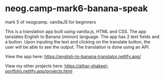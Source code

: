 # neog.camp-mark6-banana-speak
mark 5 of neogcamp. vanillaJS for beginners

This is a translation app built using vanilla.js, HTML and CSS. The app tanslates English to Banana (minion) language. The app has 2 text fields and a button. Upon inputing the text
and clicking on the translate button, the user will be able to see the output. The translation is done using an API. 

View the app here: https://english-to-banana-translator.netlify.app/

View my other projects here: https://athar-shakeel-portfolio.netlify.app/projects.html
